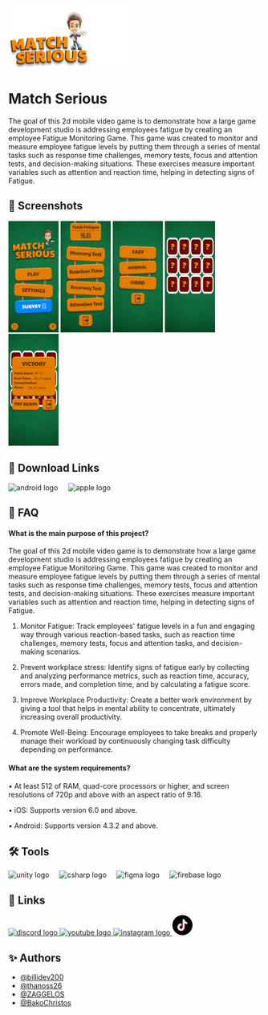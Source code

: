
![Logo](https://github.com/Immortal-Hollow/MatchSerious/blob/main/ReadmeAssets/GameLogo.png)

# Match Serious

The goal of this 2d mobile video game is to demonstrate how a large game development studio is addressing employees fatigue by creating an employee Fatigue Monitoring Game. This game was created to monitor and measure employee fatigue levels by putting them through a series of mental tasks such as response time challenges, memory tests, focus and attention tests, and decision-making situations. These exercises measure important variables such as attention and reaction time, helping in detecting signs of Fatigue.


## 📱 Screenshots


<p float="left">
  <img src="https://github.com/Immortal-Hollow/MatchSerious/blob/main/ReadmeAssets/Screenshot_1.jpg" width="100" />
  <img src="https://github.com/Immortal-Hollow/MatchSerious/blob/main/ReadmeAssets/Screenshot_2.jpg" width="100" /> 
  <img src="https://github.com/Immortal-Hollow/MatchSerious/blob/main/ReadmeAssets/Screenshot_3.jpg" width="100" />
  <img src="https://github.com/Immortal-Hollow/MatchSerious/blob/main/ReadmeAssets/Screenshot_4s.jpg" width="100" />
  <img src="https://github.com/Immortal-Hollow/MatchSerious/blob/main/ReadmeAssets/Screenshot_5.jpg" width="100" />
</p>


## 🔗 Download Links

<div align="left">
  <img src="https://cdn.jsdelivr.net/gh/devicons/devicon/icons/android/android-plain.svg" height="40" alt="android logo"  />
  <img width="12" />
  <img src="https://cdn.simpleicons.org/apple/000000" height="40" alt="apple logo"  />
</div>


## 🧐 FAQ

#### What is the main purpose of this project?

The goal of this 2d mobile video game is to demonstrate how a large game development studio is addressing employees fatigue by creating an employee Fatigue Monitoring Game. This game was created to monitor and measure employee fatigue levels by putting them through a series of mental tasks such as response time challenges, memory tests, focus and attention tests, and decision-making situations. These exercises measure important variables such as attention and reaction time, helping in detecting signs of Fatigue.

1.	Monitor Fatigue: Track employees' fatigue levels in a fun and engaging way through various reaction-based tasks, such as reaction time challenges, memory tests, focus and attention tasks, and decision-making scenarios.

2.	Prevent workplace stress: Identify signs of fatigue early by collecting and analyzing performance metrics, such as reaction time, accuracy, errors made, and completion time, and by calculating a fatigue score.

3.	Improve Workplace Productivity: Create a better work environment by giving a tool that helps in mental ability to concentrate, ultimately increasing overall productivity.

4.	Promote Well-Being: Encourage employees to take breaks and properly manage their workload by continuously changing task difficulty depending on performance.


#### What are the system requirements?

•	At least 512 of RAM, quad-core processors or higher, and screen resolutions of 720p and above with an aspect ratio of 9:16.

•	iOS: Supports version 6.0 and above.

•	Android: Supports version 4.3.2 and above.


## 🛠 Tools
<div align="left">
  <img src="https://cdn.jsdelivr.net/gh/devicons/devicon/icons/unity/unity-original.svg" height="40" alt="unity logo"  />
  <img width="12" />
  <img src="https://cdn.jsdelivr.net/gh/devicons/devicon/icons/csharp/csharp-original.svg" height="40" alt="csharp logo"  />
  <img width="12" />
  <img src="https://cdn.jsdelivr.net/gh/devicons/devicon/icons/figma/figma-original.svg" height="40" alt="figma logo"  />
  <img width="12" />
<img src="https://cdn.jsdelivr.net/gh/devicons/devicon/icons/firebase/firebase-plain.svg" height="40" alt="firebase logo" />
</div>

## 🔗 Links

<div align="left">
  <a href="https://discord.gg/RnGRNf78BK" target="_blank">
    <img src="https://raw.githubusercontent.com/maurodesouza/profile-readme-generator/master/src/assets/icons/social/discord/default.svg" width="52" height="40" alt="discord logo"  />
  </a>
  <a href="youtube.com" target="_blank">
    <img src="https://raw.githubusercontent.com/maurodesouza/profile-readme-generator/master/src/assets/icons/social/youtube/default.svg" width="52" height="40" alt="youtube logo"  />
  </a>
  <a href="https://www.instagram.com/matchserious?igsh=dGo0YW01eHpzanho" target="_blank">
    <img src="https://raw.githubusercontent.com/maurodesouza/profile-readme-generator/master/src/assets/icons/social/instagram/default.svg" width="52" height="40" alt="instagram logo"  />
  </a>
    <a href="https://www.tiktok.com/@immortalhollow?_t=ZN-8tyaGKbtsfu&_r=1" target="_blank">
    <img src="https://github.com/Immortal-Hollow/MatchSerious/blob/main/ReadmeAssets/tiktoklogo.png" width="40" height="40" alt="tiktok logo"  />
  </a>
</div>


###
## ✨ Authors

- [@billidev200](https://github.com/billidev200)
- [@thanoss26](https://github.com/thanoss26)
- [@ZAGGELOS](https://github.com/ZAGGELOS)
- [@BakoChristos](https://github.com/Chrisss8888)

